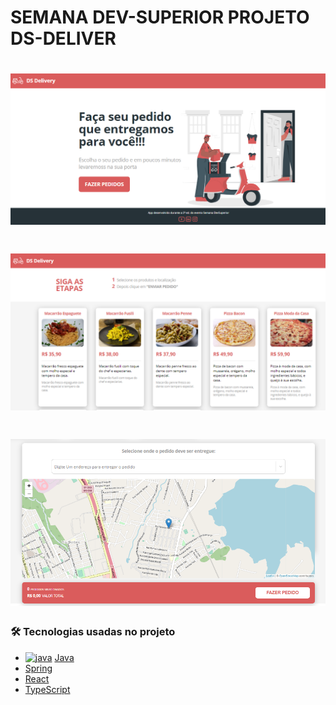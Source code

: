 # SEMANA DEV-SUPERIOR PROJETO DS-DELIVER  


<h1 align="center">
  <img alt="TelaInicial" title="#TelaInicial" src="./IMG_README/Home.PNG" />
</h1>

<h1 align="center">
  <img alt="lista_produtos" title="#lista_produtos" src="./IMG_README/lista_produtos.PNG" />
</h1>

<h1 align="center">
  <img alt="mapa_pedidos" title="#mapa_pedidos" src="./IMG_README/mapa_pedidos.PNG" />
</h1>


### 🛠 Tecnologias usadas no projeto



- <a href="https://emoji.gg/emoji/java"><img src="https://emoji.gg/assets/emoji/java.png" width="10px" height="10px" alt="java"></a> [Java](https://www.java.com/pt-BR/)
- [Spring](https://spring.io/)
- [React](https://pt-br.reactjs.org/)
- [TypeScript](https://www.typescriptlang.org/)
